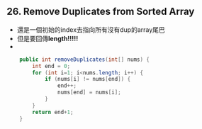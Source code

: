 ## 26. Remove Duplicates from Sorted Array

* 還是一個初始的index去指向所有沒有dup的array尾巴
* 但是要回傳**length!!!!!**
* 

```java
    public int removeDuplicates(int[] nums) {
        int end = 0;
        for (int i=1; i<nums.length; i++) {
            if (nums[i] != nums[end]) {
                end++;
                nums[end] = nums[i];
            }
        }
        return end+1;
    }
```

